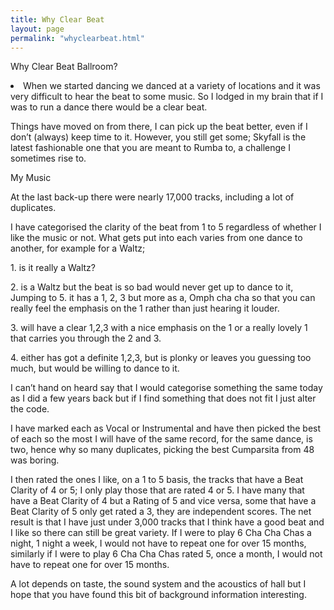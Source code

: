 ```yaml
---
title: Why Clear Beat
layout: page
permalink: "whyclearbeat.html"
---
```


<article class="grid_6">

<div class="information-header">
Why Clear Beat Ballroom?
</div>
<p>
<li>When we started dancing we danced at a variety of locations and it was very difficult to hear the beat to some music. So I lodged in my brain that if I was to run a dance there would be a clear beat.
</p><p>Things have moved on from there, I can pick up the beat better, even if I don’t (always) keep time to it. However, you still get some; Skyfall is the latest fashionable one that you are meant to Rumba to, a challenge I sometimes rise to.
</p>
</article>

<article class="grid_6">
<div class="information-header">
My Music
</div>
<p>
At the last back-up there were nearly 17,000 tracks, including a lot of duplicates.
</p><p>I have categorised the clarity of the beat from 1 to 5 regardless of whether I like the music or not. What gets put into each varies from one dance to another, for example for a Waltz; 
</p><p>1. is it really a Waltz?
</p><p>2. is a Waltz but the beat is so bad would never get up to dance to it,
Jumping to 5. it has a 1, 2, 3 but more as a, Omph cha cha so that you can really feel the emphasis on the 1 rather than just hearing it louder. 
</p><p>3. will have a clear 1,2,3 with a nice emphasis on the 1 or a really lovely 1 that carries you through the 2 and 3. 
</p><p>4. either has got a definite 1,2,3, but is plonky or leaves you guessing too much, but would be willing to dance to it.
</p><p>I can’t hand on heard say that I would categorise something the same today as I did a few years back but if I find something that does not fit I just alter the code.
</p><p>I have marked each as Vocal or Instrumental and have then picked the best of each so the most I will have of the same record, for the same dance,  is two, hence why so many duplicates, picking the best Cumparsita  from 48 was boring.
</p><p>I then rated the ones I like, on a 1 to 5 basis, the tracks that have a Beat Clarity of 4 or 5; I only play those that are rated 4 or 5. I have many that have a Beat Clarity of 4 but a Rating of 5 and vice versa, some that have a Beat Clarity of 5 only get rated a 3, they are independent scores. The net result is that I have just under 3,000 tracks that I think have a good beat and I like so there can still be great variety. If I were to play 6 Cha Cha Chas a night, 1 night a week, I would not have to repeat one for over 15 months, similarly if I were to play 6 Cha Cha Chas rated 5, once a month, I would not have to repeat one for over 15 months.
</p><p>A lot depends on taste, the sound system and the acoustics of hall but I hope that you have found this bit of background information interesting.
</p></article>
